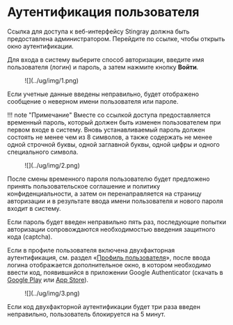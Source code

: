 # Аутентификация пользователя

Ссылка для доступа к веб-интерфейсу Stingray должна быть предоставлена администратором. Перейдите по ссылке, чтобы открыть окно аутентификации.

Для входа в систему выберите способ авторизации, введите имя пользователя (логин) и пароль, а затем нажмите кнопку **Войти**.

<figure markdown>
![](../ug/img/1.png)
</figure>
 
Если учетные данные введены неправильно, будет отображено сообщение о неверном имени пользователя или пароле.

!!! note "Примечание"
    Вместе со ссылкой доступа предоставляется временный пароль, который должен быть изменен пользователем при первом входе в систему. Вновь устанавливаемый пароль должен состоять не менее чем из 8 символов, а также содержать не менее одной строчной буквы, одной заглавной буквы, одной цифры и одного специального символа.

<figure markdown>
![](../ug/img/2.png)
</figure>
 
После смены временного пароля пользователю будет предложено принять пользовательское соглашение и политику конфиденциальности, а затем он перенаправляется на страницу авторизации и в результате ввода имени пользователя и нового пароля входит в систему.

Если пароль будет введен неправильно пять раз, последующие попытки авторизации сопровождаются необходимостью введения защитного кода (captcha).
 
Если в профиле пользователя включена двухфакторная аутентификация, см. раздел «[Профиль пользователя](profil_polzovatelya.md)», после ввода логина отображается дополнительное окно, в котором необходимо ввести код, появившийся в приложении Google Authenticator (скачать в [Google Play](https://play.google.com/store/apps/details?id=com.google.android.apps.authenticator2&hl=ru&gl=US) или [App Store](https://apps.apple.com/ru/app/google-authenticator/id388497605)).

<figure markdown>
![](../ug/img/3.png)
</figure>
  
Если код двухфакторной аутентификации будет три раза введен неправильно, пользователь блокируется на 5 минут.